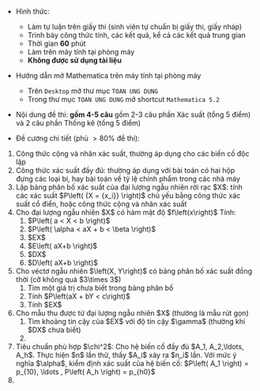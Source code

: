 * Hình thức:
  + Làm tự luận trên giấy thi (sinh viên tự chuẩn bị giấy thi, giấy nháp)
  + Trình bày công thức tính, các kết quả, kể cả các kết quả trung gian
  + Thời gian **60** phút
  + Làm trên máy tính tại phòng máy
  + **Không được sử dụng tài liệu**
  
* Hướng dẫn mở Mathematica trên máy tính tại phòng máy
  + Trên `Desktop` mở thư mục `TOAN UNG DUNG`
  + Trong thư mục `TOAN UNG DUNG` mở shortcut `Mathematica 5.2`

* Nội dung đề thi: **gồm 4-5 câu** gồm 2-3 câu phần Xác suất (tổng 5 điểm) và 2 câu phần Thống kê (tổng 5 điểm)
* Đề cương chi tiết (phủ $>80$% đề thi):
<ol>
<li>Công thức cộng và nhân xác suất, thường áp dụng cho các biến cố độc lập</li>
<li>Công thức xác suất đầy đủ: thường áp dụng với bài toán có hai hộp đựng các loại bi, hay bài toán về tỷ lệ chính phẩm trong các nhà máy</li>
<li>Lập bảng phân bố xác suất của đại lượng ngẫu nhiên rời rạc $X$: tính các xác suất $P\left( {X = {x_i}} \right)$  chủ yếu bằng công thức xác suất cổ điển, hoặc công thức cộng và nhân xác suất</li>

<li>Cho đại lượng ngẫu nhiên $X$ có hàm mật độ $f\left(x\right)$ Tính: 
  <ol>
  <li>$P\left( a < X < b \right)$</li>
  <li>$P\left( \alpha < aX + b < \beta \right)$</li>
  <li>$EX$</li>
  <li>$E\left( aX+b \right)$</li>
  <li>$DX$</li>
  <li>$D\left( aX+b \right)$</li>
  </ol>
</li>

<li>Cho véctơ ngẫu nhiên $\left(X, Y\right)$ có bảng phân bố xác suất đồng thời (cỡ không quá $3\times 3$)
  <ol>
  <li>Tìm một giá trị chưa biết trong bảng phân bố</li>
  <li>Tính $P\left(aX + bY < c\right)$</li>
  <li>Tính $EX$</li>
  </ol>
</li>

<li>Cho mẫu thu được từ đại lượng ngẫu nhiên $X$ (thường là mẫu rút gọn)
  <ol>
    <li>Tìm khoảng tin cậy của $EX$ với độ tin cậy $\gamma$ (thường khi $DX$ chưa biết)</li>
    <li></li>
  </ol>
  
</li>

<li>Tiêu chuẩn phù hợp $\chi^2$: Cho hệ biến cố đầy đủ $A_1, A_2,\ldots, A_h$. Thực hiện $n$ lần thử, thấy $A_i$ xảy ra $n_i$ lần. Với mức ý nghĩa $\alpha$, kiểm định xác suất của hệ biến cố: $P\left( A_1 \right) = p_{10}, \ldots , P\left( A_h \right) = p_{h0}$
</li>

<li></li>

</ol>
